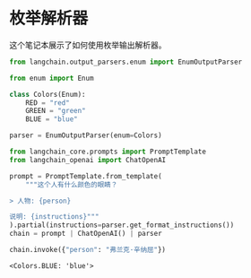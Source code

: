 # 枚举解析器

这个笔记本展示了如何使用枚举输出解析器。

```python
from langchain.output_parsers.enum import EnumOutputParser
```

```python
from enum import Enum

class Colors(Enum):
    RED = "red"
    GREEN = "green"
    BLUE = "blue"
```

```python
parser = EnumOutputParser(enum=Colors)
```

```python
from langchain_core.prompts import PromptTemplate
from langchain_openai import ChatOpenAI

prompt = PromptTemplate.from_template(
    """这个人有什么颜色的眼睛？

> 人物: {person}

说明: {instructions}"""
).partial(instructions=parser.get_format_instructions())
chain = prompt | ChatOpenAI() | parser
```

```python
chain.invoke({"person": "弗兰克·辛纳屈"})
```


```
<Colors.BLUE: 'blue'>
```